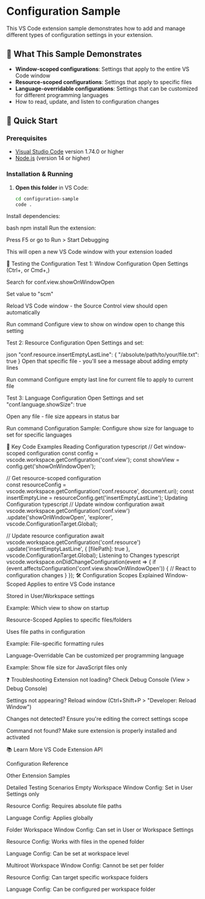 # Configuration Sample

This VS Code extension sample demonstrates how to add and manage different types of configuration settings in your extension.

## 📖 What This Sample Demonstrates

- **Window-scoped configurations**: Settings that apply to the entire VS Code window
- **Resource-scoped configurations**: Settings that apply to specific files
- **Language-overridable configurations**: Settings that can be customized for different programming languages
- How to read, update, and listen to configuration changes

## 🚀 Quick Start

### Prerequisites
- [Visual Studio Code](https://code.visualstudio.com/) version 1.74.0 or higher
- [Node.js](https://nodejs.org/) (version 14 or higher)

### Installation & Running
1. **Open this folder** in VS Code:
   ```bash
   cd configuration-sample
   code .
Install dependencies:

bash
npm install
Run the extension:

Press F5 or go to Run > Start Debugging

This will open a new VS Code window with your extension loaded

🧪 Testing the Configuration
Test 1: Window Configuration
Open Settings (Ctrl+, or Cmd+,)

Search for conf.view.showOnWindowOpen

Set value to "scm"

Reload VS Code window - the Source Control view should open automatically

Run command Configure view to show on window open to change this setting

Test 2: Resource Configuration
Open Settings and set:

json
"conf.resource.insertEmptyLastLine": {
  "/absolute/path/to/your/file.txt": true
}
Open that specific file - you'll see a message about adding empty lines

Run command Configure empty last line for current file to apply to current file

Test 3: Language Configuration
Open Settings and set "conf.language.showSize": true

Open any file - file size appears in status bar

Run command Configuration Sample: Configure show size for language to set for specific languages

🔧 Key Code Examples
Reading Configuration
typescript
// Get window-scoped configuration
const config = vscode.workspace.getConfiguration('conf.view');
const showView = config.get('showOnWindowOpen');

// Get resource-scoped configuration  
const resourceConfig = vscode.workspace.getConfiguration('conf.resource', document.uri);
const insertEmptyLine = resourceConfig.get('insertEmptyLastLine');
Updating Configuration
typescript
// Update window configuration
await vscode.workspace.getConfiguration('conf.view')
  .update('showOnWindowOpen', 'explorer', vscode.ConfigurationTarget.Global);

// Update resource configuration
await vscode.workspace.getConfiguration('conf.resource')
  .update('insertEmptyLastLine', { [filePath]: true }, vscode.ConfigurationTarget.Global);
Listening to Changes
typescript
vscode.workspace.onDidChangeConfiguration(event => {
  if (event.affectsConfiguration('conf.view.showOnWindowOpen')) {
    // React to configuration changes
  }
});
🛠️ Configuration Scopes Explained
Window-Scoped
Applies to entire VS Code instance

Stored in User/Workspace settings

Example: Which view to show on startup

Resource-Scoped
Applies to specific files/folders

Uses file paths in configuration

Example: File-specific formatting rules

Language-Overridable
Can be customized per programming language

Example: Show file size for JavaScript files only

❓ Troubleshooting
Extension not loading? Check Debug Console (View > Debug Console)

Settings not appearing? Reload window (Ctrl+Shift+P > "Developer: Reload Window")

Changes not detected? Ensure you're editing the correct settings scope

Command not found? Make sure extension is properly installed and activated

📚 Learn More
VS Code Extension API

Configuration Reference

Other Extension Samples

Detailed Testing Scenarios
Empty Workspace
Window Config: Set in User Settings only

Resource Config: Requires absolute file paths

Language Config: Applies globally

Folder Workspace
Window Config: Can set in User or Workspace Settings

Resource Config: Works with files in the opened folder

Language Config: Can be set at workspace level

Multiroot Workspace
Window Config: Cannot be set per folder

Resource Config: Can target specific workspace folders

Language Config: Can be configured per workspace folder